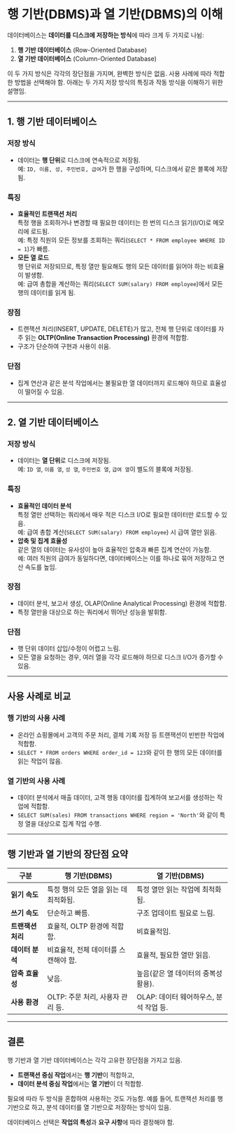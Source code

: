 # 행 기반(DBMS)과 열 기반(DBMS)의 이해

데이터베이스는 **데이터를 디스크에 저장하는 방식**에 따라 크게 두 가지로 나뉨:
1. **행 기반 데이터베이스** (Row-Oriented Database)
2. **열 기반 데이터베이스** (Column-Oriented Database)

이 두 가지 방식은 각각의 장단점을 가지며, 완벽한 방식은 없음. 사용 사례에 따라 적합한 방법을 선택해야 함. 아래는 두 가지 저장 방식의 특징과 작동 방식을 이해하기 위한 설명임.

---

## 1. 행 기반 데이터베이스
### 저장 방식  
- 데이터는 **행 단위**로 디스크에 연속적으로 저장됨.  
  예: `ID, 이름, 성, 주민번호, 급여`가 한 행을 구성하며, 디스크에서 같은 블록에 저장됨.  

### 특징  
- **효율적인 트랜잭션 처리**  
  특정 행을 조회하거나 변경할 때 필요한 데이터는 한 번의 디스크 읽기(I/O)로 메모리에 로드됨.  
  예: 특정 직원의 모든 정보를 조회하는 쿼리(`SELECT * FROM employee WHERE ID = 1`)가 빠름.  
- **모든 열 로드**  
  행 단위로 저장되므로, 특정 열만 필요해도 행의 모든 데이터를 읽어야 하는 비효율이 발생함.  
  예: 급여 총합을 계산하는 쿼리(`SELECT SUM(salary) FROM employee`)에서 모든 행의 데이터를 읽게 됨.  

### 장점  
- 트랜잭션 처리(INSERT, UPDATE, DELETE)가 많고, 전체 행 단위로 데이터를 자주 읽는 **OLTP(Online Transaction Processing)** 환경에 적합함.  
- 구조가 단순하여 구현과 사용이 쉬움.  

### 단점  
- 집계 연산과 같은 분석 작업에서는 불필요한 열 데이터까지 로드해야 하므로 효율성이 떨어질 수 있음.

---

## 2. 열 기반 데이터베이스
### 저장 방식  
- 데이터는 **열 단위**로 디스크에 저장됨.  
  예: `ID 열`, `이름 열`, `성 열`, `주민번호 열`, `급여 열`이 별도의 블록에 저장됨.  

### 특징  
- **효율적인 데이터 분석**  
  특정 열만 선택하는 쿼리에서 매우 적은 디스크 I/O로 필요한 데이터만 로드할 수 있음.  
  예: 급여 총합 계산(`SELECT SUM(salary) FROM employee`) 시 급여 열만 읽음.  
- **압축 및 집계 효율성**  
  같은 열의 데이터는 유사성이 높아 효율적인 압축과 빠른 집계 연산이 가능함.  
  예: 여러 직원의 급여가 동일하다면, 데이터베이스는 이를 하나로 묶어 저장하고 연산 속도를 높임.  

### 장점  
- 데이터 분석, 보고서 생성, OLAP(Online Analytical Processing) 환경에 적합함.  
- 특정 열만을 대상으로 하는 쿼리에서 뛰어난 성능을 발휘함.  

### 단점  
- 행 단위 데이터 삽입/수정이 어렵고 느림.  
- 모든 열을 요청하는 경우, 여러 열을 각각 로드해야 하므로 디스크 I/O가 증가할 수 있음.  

---

## **사용 사례로 비교**
### 행 기반의 사용 사례  
- 온라인 쇼핑몰에서 고객의 주문 처리, 결제 기록 저장 등 트랜잭션이 빈번한 작업에 적합함.  
- `SELECT * FROM orders WHERE order_id = 123`와 같이 한 행의 모든 데이터를 읽는 작업이 많음.

### 열 기반의 사용 사례  
- 데이터 분석에서 매출 데이터, 고객 행동 데이터를 집계하여 보고서를 생성하는 작업에 적합함.  
- `SELECT SUM(sales) FROM transactions WHERE region = 'North'`와 같이 특정 열을 대상으로 집계 작업 수행.

---

## **행 기반과 열 기반의 장단점 요약**

| 구분                | 행 기반(DBMS)                          | 열 기반(DBMS)                         |
|---------------------|----------------------------------------|----------------------------------------|
| **읽기 속도**       | 특정 행의 모든 열을 읽는 데 최적화됨.    | 특정 열만 읽는 작업에 최적화됨.        |
| **쓰기 속도**       | 단순하고 빠름.                         | 구조 업데이트 필요로 느림.             |
| **트랜잭션 처리**   | 효율적, OLTP 환경에 적합함.              | 비효율적임.                             |
| **데이터 분석**     | 비효율적, 전체 데이터를 스캔해야 함.    | 효율적, 필요한 열만 읽음.              |
| **압축 효율성**     | 낮음.                                 | 높음(같은 열 데이터의 중복성 활용).    |
| **사용 환경**       | OLTP: 주문 처리, 사용자 관리 등.        | OLAP: 데이터 웨어하우스, 분석 작업 등. |

---

## 결론
행 기반과 열 기반 데이터베이스는 각각 고유한 장단점을 가지고 있음.  
- **트랜잭션 중심 작업**에서는 **행 기반**이 적합하고,  
- **데이터 분석 중심 작업**에서는 **열 기반**이 더 적합함.  

필요에 따라 두 방식을 혼합하여 사용하는 것도 가능함. 예를 들어, 트랜잭션 처리를 행 기반으로 하고, 분석 데이터를 열 기반으로 저장하는 방식이 있음.  

데이터베이스 선택은 **작업의 특성**과 **요구 사항**에 따라 결정해야 함.
